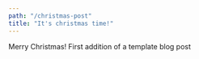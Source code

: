 ```yaml
---
path: "/christmas-post"
title: "It's christmas time!"
---
```


Merry Christmas! First addition of a template blog post